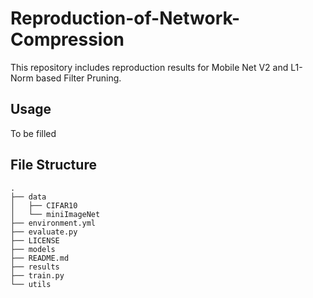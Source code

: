 # Reproduction-of-Network-Compression
This repository includes reproduction results for Mobile Net V2 and L1-Norm based Filter Pruning.
## Usage
To be filled
## File Structure
```
.
├── data
│   ├── CIFAR10
│   └── miniImageNet
├── environment.yml
├── evaluate.py
├── LICENSE
├── models
├── README.md
├── results
├── train.py
└── utils
```